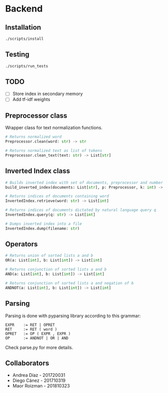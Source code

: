 # Backend

## Installation

```bash
./scripts/install
```

## Testing

```bash
./scripts/run_tests
```

## TODO
- [ ] Store index in secondary memory
- [ ] Add tf-idf weights

## Preprocessor class

Wrapper class for text normalization functions.

```python
# Returns normalized word
Preprocessor.clean(word: str) -> str
```

```python
# Returns normalized text as list of tokens
Preprocessor.clean_text(text: str) -> List[str]
```

## Inverted Index class

```python
# Builds inverted index with set of documents, preprocessor and number of words (most frequent)
build_inverted_index(documents: List[str], p: Preprocessor, k: int) -> InvertedIndex
```

```python
# Returns indices of documents containing word
InvertedIndex.retrieve(word: str) -> List[int]
```

```python
# Returns indices of documents dictated by natural language query q
InvertedIndex.query(q: str) -> List[int]
```

```python
# Dumps inverted index into a file
InvertedIndex.dump(filename: str)
```

## Operators

```python
# Returns union of sorted lists a and b
OR(a: List[int], b: List[int]) -> List[int]
```

```python
# Returns conjunction of sorted lists a and b
AND(a: List[int], b: List[int]) -> List[int]
```

```python
# Returns conjunction of sorted lists a and negation of b
ANDNOT(a: List[int], b: List[int]) -> List[int]
```


## Parsing

Parsing is done with pyparsing library according to this grammar:

```
EXPR    := RET | OPRET
RET     := RET ( word )
OPRET   := OP ( EXPR , EXPR )
OP      := ANDNOT | OR | AND
```

Check parse.py for more details.


## Collaborators

- Andrea Díaz - 201720031
- Diego Cánez - 201710319
- Maor Roizman - 201810323
